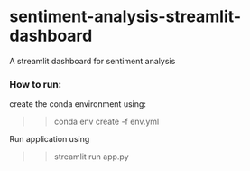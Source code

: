 # sentiment-analysis-streamlit-dashboard
A streamlit dashboard for sentiment analysis


### How to run: 

create the conda environment using:
>> conda env create -f env.yml

Run application using 

>>  streamlit run app.py

